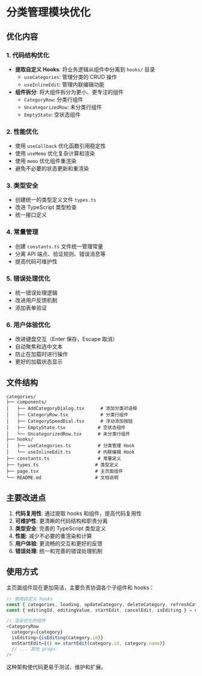 # 分类管理模块优化

## 优化内容

### 1. 代码结构优化
- **提取自定义 Hooks**: 将业务逻辑从组件中分离到 `hooks/` 目录
  - `useCategories`: 管理分类的 CRUD 操作
  - `useInlineEdit`: 管理内联编辑功能
- **组件拆分**: 将大组件拆分为更小、更专注的组件
  - `CategoryRow`: 分类行组件
  - `UncategorizedRow`: 未分类行组件
  - `EmptyState`: 空状态组件

### 2. 性能优化
- 使用 `useCallback` 优化函数引用稳定性
- 使用 `useMemo` 优化复杂计算和渲染
- 使用 `memo` 优化组件重渲染
- 避免不必要的状态更新和重渲染

### 3. 类型安全
- 创建统一的类型定义文件 `types.ts`
- 改进 TypeScript 类型检查
- 统一接口定义

### 4. 常量管理
- 创建 `constants.ts` 文件统一管理常量
- 分离 API 端点、验证规则、错误消息等
- 提高代码可维护性

### 5. 错误处理优化
- 统一错误处理逻辑
- 改进用户反馈机制
- 添加表单验证

### 6. 用户体验优化
- 改进键盘交互（Enter 保存，Escape 取消）
- 自动聚焦和选中文本
- 防止在加载时进行操作
- 更好的加载状态显示

## 文件结构

```
categories/
├── components/
│   ├── AddCategoryDialog.tsx      # 添加分类对话框
│   ├── CategoryRow.tsx            # 分类行组件
│   ├── CategorySpeedDial.tsx      # 浮动添加按钮
│   ├── EmptyState.tsx            # 空状态组件
│   └── UncategorizedRow.tsx      # 未分类行组件
├── hooks/
│   ├── useCategories.ts          # 分类管理 Hook
│   └── useInlineEdit.ts          # 内联编辑 Hook
├── constants.ts                  # 常量定义
├── types.ts                     # 类型定义
├── page.tsx                     # 主页面组件
└── README.md                    # 文档说明
```

## 主要改进点

1. **代码复用性**: 通过提取 hooks 和组件，提高代码复用性
2. **可维护性**: 更清晰的代码结构和职责分离
3. **类型安全**: 完善的 TypeScript 类型定义
4. **性能**: 减少不必要的重渲染和计算
5. **用户体验**: 更流畅的交互和更好的反馈
6. **错误处理**: 统一和完善的错误处理机制

## 使用方式

主页面组件现在更加简洁，主要负责协调各个子组件和 hooks：

```typescript
// 使用自定义 hooks
const { categories, loading, updateCategory, deleteCategory, refreshCategories } = useCategories()
const { editingId, editingValue, startEdit, cancelEdit, isEditing } = useInlineEdit()

// 渲染优化的组件
<CategoryRow
  category={category}
  isEditing={isEditing(category.id)}
  onStartEdit={() => startEdit(category.id, category.name)}
  // ... 其他 props
/>
```

这种架构使代码更易于测试、维护和扩展。 